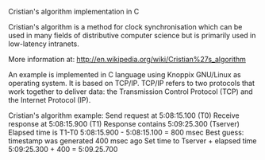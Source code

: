 Cristian's algorithm implementation in C

Cristian's algorithm is a method for clock synchronisation which can be used in many fields of distributive computer science but is primarily used in low-latency intranets.

More information at:
http://en.wikipedia.org/wiki/Cristian%27s_algorithm

An example is implemented in C language using Knoppix GNU/Linux as operating system. It is based on TCP/IP. TCP/IP refers to two protocols that work together to deliver data: the Transmission Control Protocol (TCP) and the Internet Protocol (IP).

Cristian's algorithm example:
Send request at 5:08:15.100 (T0)
Receive response at 5:08:15.900 (T1)
Response contains 5:09:25.300 (Tserver)
Elapsed time is T1-T0
5:08:15.900 - 5:08:15.100 = 800 msec
Best guess: timestamp was generated 400 msec ago
Set time to Tserver + elapsed time
5:09:25.300 + 400 = 5:09.25.700
